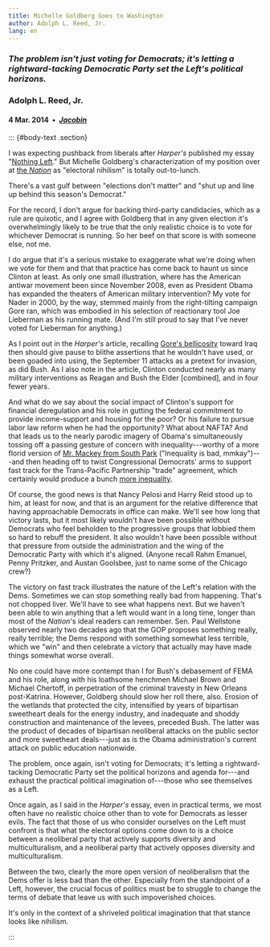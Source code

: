 ```yaml
---
title: Michelle Goldberg Goes to Washington
author: Adolph L. Reed, Jr.
lang: en
---
```


### _The problem isn't just voting for Democrats; it's letting a rightward-tacking Democratic Party set the Left's political horizons._

### Adolph L. Reed, Jr.

#### 4 Mar. 2014&ensp;&bull;&ensp;[_Jacobin_](https://www.jacobinmag.com/2014/03/michelle-goldberg-goes-to-washington)

::: {#body-text .section}

I was expecting pushback from liberals after _Harper's_ published my essay "[Nothing Left](https://harpers.org/archive/2014/03/nothing-left-2/)." But Michelle Goldberg's characterization of my position over at [the _Nation_](https://www.thenation.com/article/adolph-reed-and-electoral-nihilism/) as "electoral nihilism" is totally out-to-lunch.

There's a vast gulf between "elections don't matter" and "shut up and line up behind this season's Democrat."

For the record, I don't argue for backing third-party candidacies, which as a rule are quixotic, and I agree with Goldberg that in any given election it's overwhelmingly likely to be true that the only realistic choice is to vote for whichever Democrat is running. So her beef on that score is with someone else, not me.

I do argue that it's a serious mistake to exaggerate what we're doing when we vote for them and that that practice has come back to haunt us since Clinton at least. As only one small illustration, where has the American antiwar movement been since November 2008, even as President Obama has expanded the theaters of American military intervention? My vote for Nader in 2000, by the way, stemmed mainly from the right-tilting campaign Gore ran, which was embodied in his selection of reactionary tool Joe Lieberman as his running mate. (And I'm still proud to say that I've never voted for Lieberman for anything.)

As I point out in the _Harper's_ article, recalling [Gore's bellicosity](https://www.youtube.com/watch?v=fFBl0fnMUVc) toward Iraq then should give pause to blithe assertions that he wouldn't have used, or been goaded into using, the September&nbsp;11 attacks as a pretext for invasion, as did Bush. As I also note in the article, Clinton conducted nearly as many military interventions as Reagan and Bush the Elder \[combined\], and in four fewer years.

And what do we say about the social impact of Clinton's support for financial deregulation and his role in gutting the federal commitment to provide income-support and housing for the poor? Or his failure to pursue labor law reform when he had the opportunity? What about NAFTA? And that leads us to the nearly parodic imagery of Obama's simultaneously tossing off a passing gesture of concern with inequality---worthy of a more florid version of [Mr. Mackey from South Park](https://www.youtube.com/watch?v=Uh7l8dx-h8M) ("Inequality is bad, mmkay")---and then heading off to twist Congressional Democrats' arms to support fast track for the Trans-Pacific Partnership "trade" agreement, which certainly would produce a bunch [more inequality](https://www.huffpost.com/entry/obamas-state-of-the-union_b_4658767).

Of course, the good news is that Nancy Pelosi and Harry Reid stood up to him, at least for now, and that is an argument for the relative difference that having approachable Democrats in office can make. We'll see how long that victory lasts, but it most likely wouldn't have been possible without Democrats who feel beholden to the progressive groups that lobbied them so hard to rebuff the president. It also wouldn't have been possible without that pressure from outside the administration and the wing of the Democratic Party with which it's aligned. (Anyone recall Rahm Emanuel, Penny Pritzker, and Austan Goolsbee, just to name some of the Chicago crew?)

The victory on fast track illustrates the nature of the Left's relation with the Dems. Sometimes we can stop something really bad from happening. That's not chopped liver. We'll have to see what happens next. But we haven't been able to win anything that a left would want in a long time, longer than most of the _Nation_'s ideal readers can remember. Sen. Paul Wellstone observed nearly two decades ago that the GOP proposes something really, really terrible; the Dems respond with something somewhat less terrible, which we "win" and then celebrate a victory that actually may have made things somewhat worse overall.

No one could have more contempt than I for Bush's debasement of FEMA and his role, along with his loathsome henchmen Michael Brown and Michael Chertoff, in perpetration of the criminal travesty in New Orleans post-Katrina. However, Goldberg should slow her roll there, also. Erosion of the wetlands that protected the city, intensified by years of bipartisan sweetheart deals for the energy industry, and inadequate and shoddy construction and maintenance of the levees, preceded Bush. The latter was the product of decades of bipartisan neoliberal attacks on the public sector and more sweetheart deals---just as is the Obama administration's current attack on public education nationwide.

The problem, once again, isn't voting for Democrats; it's letting a rightward-tacking Democratic Party set the political horizons and agenda for---and exhaust the practical political imagination of---those who see themselves as a Left.

Once again, as I said in the _Harper's_ essay, even in practical terms, we most often have no realistic choice other than to vote for Democrats as lesser evils. The fact that those of us who consider ourselves on the Left must confront is that what the electoral options come down to is a choice between a neoliberal party that actively supports diversity and multiculturalism, and a neoliberal party that actively opposes diversity and multiculturalism.

Between the two, clearly the more open version of neoliberalism that the Dems offer is less bad than the other. Especially from the standpoint of a Left, however, the crucial focus of politics must be to struggle to change the terms of debate that leave us with such impoverished choices.

It's only in the context of a shriveled political imagination that that stance looks like nihilism.

:::
